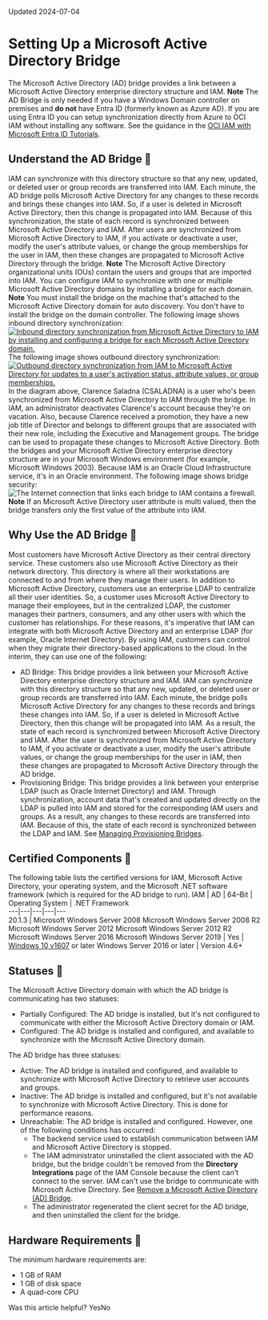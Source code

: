 Updated 2024-07-04
# Setting Up a Microsoft Active Directory Bridge
The Microsoft Active Directory (AD) bridge provides a link between a Microsoft Active Directory enterprise directory structure and IAM.
**Note** The AD Bridge is only needed if you have a Windows Domain controller on premises and **do not** have Entra ID (formerly known as Azure AD). If you are using Entra ID you can setup synchronization directly from Azure to OCI IAM without installing any software. See the guidance in the [OCI IAM with Microsoft Entra ID Tutorials](https://docs.oracle.com/en-us/iaas/Content/Identity/tutorials/azure_ad/azure_ad_tutorials.htm#tutorials-azure-overview "This set of tutorials provides step-by-step instructions to get you working with Microsoft Entra ID \(formerly Azure AD\) and OCI IAM.").
## Understand the AD Bridge 🔗 
IAM can synchronize with this directory structure so that any new, updated, or deleted user or group records are transferred into IAM. Each minute, the AD bridge polls Microsoft Active Directory for any changes to these records and brings these changes into IAM. So, if a user is deleted in Microsoft Active Directory, then this change is propagated into IAM. Because of this synchronization, the state of each record is synchronized between Microsoft Active Directory and IAM.
After users are synchronized from Microsoft Active Directory to IAM, if you activate or deactivate a user, modify the user's attribute values, or change the group memberships for the user in IAM, then these changes are propagated to Microsoft Active Directory through the bridge.
**Note** The Microsoft Active Directory organizational units (OUs) contain the users and groups that are imported into IAM.
You can configure IAM to synchronize with one or multiple Microsoft Active Directory domains by installing a bridge for each domain.
**Note** You must install the bridge on the machine that's attached to the Microsoft Active Directory domain for auto discovery. You don't have to install the bridge on the domain controller.
The following image shows inbound directory synchronization:
[![Inbound directory synchronization from Microsoft Active Directory to IAM by installing and configuring a bridge for each Microsoft Active Directory domain.](https://docs.oracle.com/en-us/iaas/Content/Resources/Images/iam-bridge01.png)](https://docs.oracle.com/en-us/iaas/Content/Resources/Images/iam-bridge01.png)
The following image shows outbound directory synchronization:
[![Outbound directory synchronization from IAM to Microsoft Active Directory for updates to a user's activation status, attribute values, or group memberships.](https://docs.oracle.com/en-us/iaas/Content/Resources/Images/iam-outbound_directory_synchronization.png)](https://docs.oracle.com/en-us/iaas/Content/Resources/Images/iam-outbound_directory_synchronization.png)
In the diagram above, Clarence Saladna (CSALADNA) is a user who's been synchronized from Microsoft Active Directory to IAM through the bridge. In IAM, an administrator deactivates Clarence's account because they're on vacation. Also, because Clarence received a promotion, they have a new job title of Director and belongs to different groups that are associated with their new role, including the Executive and Management groups. The bridge can be used to propagate these changes to Microsoft Active Directory.
Both the bridges and your Microsoft Active Directory enterprise directory structure are in your Microsoft Windows environment (for example, Microsoft Windows 2003). Because IAM is an Oracle Cloud Infrastructure service, it's in an Oracle environment.
The following image shows bridge security:
![The Internet connection that links each bridge to IAM contains a firewall.](https://docs.oracle.com/en-us/iaas/Content/Resources/Images/iam-bridge02.png)
**Note** If an Microsoft Active Directory user attribute is multi valued, then the bridge transfers only the first value of the attribute into IAM.
## Why Use the AD Bridge 🔗 
Most customers have Microsoft Active Directory as their central directory service. These customers also use Microsoft Active Directory as their network directory. This directory is where all their workstations are connected to and from where they manage their users.
In addition to Microsoft Active Directory, customers use an enterprise LDAP to centralize all their user identities. So, a customer uses Microsoft Active Directory to manage their employees, but in the centralized LDAP, the customer manages their partners, consumers, and any other users with which the customer has relationships.
For these reasons, it's imperative that IAM can integrate with both Microsoft Active Directory and an enterprise LDAP (for example, Oracle Internet Directory).
By using IAM, customers can control when they migrate their directory-based applications to the cloud. In the interim, they can use one of the following: 
  * AD Bridge: This bridge provides a link between your Microsoft Active Directory enterprise directory structure and IAM. IAM can synchronize with this directory structure so that any new, updated, or deleted user or group records are transferred into IAM. Each minute, the bridge polls Microsoft Active Directory for any changes to these records and brings these changes into IAM. So, if a user is deleted in Microsoft Active Directory, then this change will be propagated into IAM. As a result, the state of each record is synchronized between Microsoft Active Directory and IAM. After the user is synchronized from Microsoft Active Directory to IAM, if you activate or deactivate a user, modify the user's attribute values, or change the group memberships for the user in IAM, then these changes are propagated to Microsoft Active Directory through the AD bridge.
  * Provisioning Bridge: This bridge provides a link between your enterprise LDAP (such as Oracle Internet Directory) and IAM. Through synchronization, account data that's created and updated directly on the LDAP is pulled into IAM and stored for the corresponding IAM users and groups. As a result, any changes to these records are transferred into IAM. Because of this, the state of each record is synchronized between the LDAP and IAM. See [Managing Provisioning Bridges](https://docs.oracle.com/en-us/iaas/Content/Identity/provisioningbridges/managing-provisioning-bridge.htm#understand-provisioning-bridge "The provisioning bridge provides a link between your on-premises apps and IAM. Through synchronization, account data that's created and updated directly on the apps is pulled into an identity domain and stored for the corresponding identity domain users and groups. As a result, any changes to these records are transferred into an identity domain. So, if a user is deleted in one of your apps, then this change is propagated into the identity domain. Because of this, the state of each record is synchronized between your apps and the identity domain.").


## Certified Components 🔗 
The following table lists the certified versions for IAM, Microsoft Active Directory, your operating system, and the Microsoft .NET software framework (which is required for the AD bridge to run).
IAM | AD  | 64–Bit | Operating System | .NET Framework  
---|---|---|---|---  
20.1.3 |  Microsoft Windows Server 2008 Microsoft Windows Server 2008 R2 Microsoft Windows Server 2012 Microsoft Windows Server 2012 R2 Microsoft Windows Server 2016 Microsoft Windows Server 2019 | Yes |  [Windows 10 v1607](https://docs.microsoft.com/en-us/windows/win32/secauthn/tls-cipher-suites-in-windows-10-v1607) or later Windows Server 2016 or later | Version 4.6+  
## Statuses 🔗 
The Microsoft Active Directory domain with which the AD bridge is communicating has two statuses:
  * Partially Configured: The AD bridge is installed, but it's not configured to communicate with either the Microsoft Active Directory domain or IAM.
  * Configured: The AD bridge is installed and configured, and available to synchronize with the Microsoft Active Directory domain.


The AD bridge has three statuses:
  * Active: The AD bridge is installed and configured, and available to synchronize with Microsoft Active Directory to retrieve user accounts and groups.
  * Inactive: The AD bridge is installed and configured, but it's not available to synchronize with Microsoft Active Directory. This is done for performance reasons.
  * Unreachable: The AD bridge is installed and configured. However, one of the following conditions has occurred: 
    * The backend service used to establish communication between IAM and Microsoft Active Directory is stopped.
    * The IAM administrator uninstalled the client associated with the AD bridge, but the bridge couldn't be removed from the **Directory Integrations** page of the IAM Console because the client can't connect to the server. IAM can't use the bridge to communicate with Microsoft Active Directory. See [Remove a Microsoft Active Directory (AD) Bridge](https://docs.oracle.com/en-us/iaas/Content/Identity/msadbridge/remove-microsoft-active-directory-ad-bridge.htm#remove-microsoft-active-directory-ad-bridge "Remove an AD bridge from an IAM identity domain.").
    * The administrator regenerated the client secret for the AD bridge, and then uninstalled the client for the bridge.


## Hardware Requirements 🔗 
The minimum hardware requirements are:
  * 1 GB of RAM
  * 1 GB of disk space
  * A quad-core CPU


Was this article helpful?
YesNo


